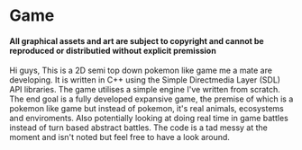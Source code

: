 # Game
#### All graphical assets and art are subject to copyright and cannot be reproduced or distributied without explicit premission ####

Hi guys,
This is a 2D semi top down pokemon like game me a mate are developing. 
It is written in C++ using the Simple Directmedia Layer (SDL) API libraries.
The game utilises a simple engine I've written from scratch.
The end goal is a fully developed expansive game, the premise of which is a pokemon like game but instead of pokemon, it's real animals, ecosystems and enviroments. Also potentially looking at doing real time in game battles instead of turn based abstract battles. 
The code is a tad messy at the moment and isn't noted but feel free to have a look around. 
